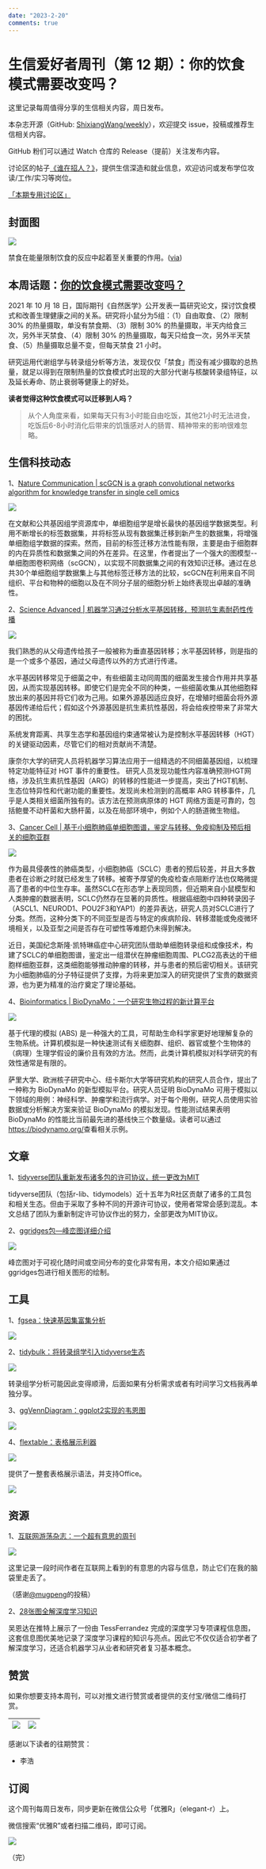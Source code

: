 ```yaml
---
date: "2023-2-20"
comments: true
---
```


# 生信爱好者周刊（第 12 期）：你的饮食模式需要改变吗？

这里记录每周值得分享的生信相关内容，周日发布。

本杂志开源（GitHub: [ShixiangWang/weekly](https://github.com/ShixiangWang/weekly)），欢迎提交 issue，投稿或推荐生信相关内容。

GitHub 粉们可以通过 Watch 仓库的 Release（提前）关注发布内容。

讨论区的帖子[《谁在招人？》](https://github.com/ShixiangWang/weekly/issues/2)，提供生信深造和就业信息，欢迎访问或发布学位攻读/工作/实习等岗位。

[「本期专用讨论区」](https://github.com/ShixiangWang/weekly/issues/325)

## 封面图

![](https://user-images.githubusercontent.com/25057508/145682107-e33cf486-9cd6-4340-bc14-3816782d442f.png)

禁食在能量限制饮食的反应中起着至关重要的作用。([via](https://www.nature.com/articles/s42255-021-00466-9/figures/7))

## 本周话题：[你的饮食模式需要改变吗？](https://pansci.asia/archives/333595)

2021 年 10 月 18 日，国际期刊《自然医学》公开发表一篇研究论文，探讨饮食模式和改善生理健康之间的关系。研究将小鼠分为5组：（1）自由取食、（2）限制 30% 的热量摄取，单没有禁食期、（3）限制 30% 的热量摄取，半天内给食三次，另外半天禁食、（4）限制 30% 的热量摄取，每天只给食一次，另外半天禁食、（5）热量摄取总量不变，但每天禁食 21 小时。 

研究运用代谢组学与转录组分析等方法，发现仅仅「禁食」而没有减少摄取的总热量，就足以得到在限制热量的饮食模式时出现的大部分代谢与核酸转录组特征，以及延长寿命、防止衰弱等健康上的好处。

**读者觉得这种饮食模式可以迁移到人吗？**

> 从个人角度来看，如果每天只有3小时能自由吃饭，其他21小时无法进食，吃饭后6-8小时消化后带来的饥饿感对人的肠胃、精神带来的影响很难忽略。

## 生信科技动态

1、[Nature Communication | scGCN is a graph convolutional networks algorithm for knowledge transfer in single cell omics](https://mp.weixin.qq.com/s/oVwGBgDjNfEPGYImd9UF3A)


![](https://gitee.com/ShixiangWang/ImageCollection/raw/master/2021-12-12/1639276991838-image.png)

在文献和公共基因组学资源库中，单细胞组学是增长最快的基因组学数据类型。利用不断增长的标签数据集，并将标签从现有数据集迁移到新产生的数据集，将增强单细胞组学数据的探索。然而，目前的标签迁移方法性能有限，主要是由于细胞群的内在异质性和数据集之间的外在差异。在这里，作者提出了一个强大的图模型--单细胞图卷积网络（scGCN），以实现不同数据集之间的有效知识迁移。通过在总共30个单细胞组学数据集上与其他标签迁移方法的比较，scGCN在利用来自不同组织、平台和物种的细胞以及在不同分子层的细胞分析上始终表现出卓越的准确性。

2、[Science Advanced | 机器学习通过分析水平基因转移，预测抗生素耐药性传播](https://mp.weixin.qq.com/s/cZk7_Y1iaw6VleZUSmLlyg)


![](https://gitee.com/ShixiangWang/ImageCollection/raw/master/2021-12-12/1639277107047-image.png)

我们熟悉的从父母遗传给孩子一般被称为垂直基因转移；水平基因转移，则是指的是一个或多个基因，通过父母遗传以外的方式进行传递。

水平基因转移常见于细菌之中，有些细菌主动同周围的细菌发生接合作用并共享基因，从而实现基因转移。即使它们是完全不同的种类，一些细菌收集从其他细胞释放出来的基因并将它们收为己用。如果外源基因适应良好，在增殖时细菌会将外源基因传递给后代；假如这个外源基因是抗生素抗性基因，将会给疾控带来了非常大的困扰。

系统发育距离、共享生态学和基因组约束通常被认为是控制水平基因转移（HGT）的关键驱动因素，尽管它们的相对贡献尚不清楚。

康奈尔大学的研究人员将机器学习算法应用于一组精选的不同细菌基因组，以梳理特定功能特征对 HGT 事件的重要性。
研究人员发现功能性内容准确预测HGT网络，涉及抗生素抗性基因（ARG）的转移的性能进一步提高，突出了HGT机制、生态位特异性和代谢功能的重要性。发现尚未检测到的高概率 ARG 转移事件，几乎是人类相关细菌所独有的。该方法在预测病原体的 HGT 网络方面是可靠的，包括鲍曼不动杆菌和大肠杆菌，以及在局部环境中，例如个人的肠道微生物组。

3、[Cancer Cell | 基于小细胞肺癌单细胞图谱，鉴定与转移、免疫抑制及预后相关的细胞亚群](https://mp.weixin.qq.com/s/MMDucQjub5XipnGMV-4Ikw)


![](https://gitee.com/ShixiangWang/ImageCollection/raw/master/2021-12-12/1639277322042-image.png)

作为最具侵袭性的肺癌类型，小细胞肺癌（SCLC）患者的预后较差，并且大多数患者在诊断之时就已经发生了转移。被寄予厚望的免疫检查点阻断疗法也仅略微提高了患者的中位生存率。虽然SCLC在形态学上表现同质，但近期来自小鼠模型和人类肿瘤的数据表明，SCLC仍然存在显著的异质性。根据癌细胞中四种转录因子（ASCL1、NEUROD1、POU2F3和YAP1）的差异表达，研究人员对SCLC进行了分类。然而，这种分类下的不同亚型是否与特定的疾病阶段、转移潜能或免疫微环境相关，以及亚型之间是否存在可塑性等难题仍未得到解决。

近日，美国纪念斯隆·凯特琳癌症中心研究团队借助单细胞转录组和成像技术，构建了SCLC的单细胞图谱，鉴定出一组潜伏在肿瘤细胞周围、PLCG2高表达的干细胞样细胞亚群，这类细胞能够推动肿瘤的转移，并与患者的预后密切相关。该研究为小细胞肺癌的分子特征提供了支撑，为将来更加深入的研究提供了宝贵的数据资源，也为更为精准的治疗奠定了理论基础。

4、[Bioinformatics | BioDynaMo：一个研究生物过程的新计算平台](https://mp.weixin.qq.com/s/eDLM3DkzYX7lSwCYxoiYAw)


![](https://gitee.com/ShixiangWang/ImageCollection/raw/master/2021-12-12/1639277612151-image.png)


基于代理的模拟 (ABS) 是一种强大的工具，可帮助生命科学家更好地理解复杂的生物系统。计算机模拟是一种快速测试有关细胞群、组织、器官或整个生物体的（病理）生理学假设的廉价且有效的方法。然而，此类计算机模拟对科学研究的有效性通常是有限的。

萨里大学、欧洲核子研究中心、纽卡斯尔大学等研究机构的研究人员合作，提出了一种称为 BioDynaMo 的新型模拟平台。研究人员证明 BioDynaMo 可用于模拟以下领域的用例：神经科学、肿瘤学和流行病学。对于每个用例，研究人员使用实验数据或分析解决方案来验证 BioDynaMo 的模拟发现。性能测试结果表明 BioDynaMo 的性能比当前最先进的基线快三个数量级。读者可以通过<https://biodynamo.org/>查看相关示例。

## 文章

1、[tidyverse团队重新发布诸多包的许可协议，统一更改为MIT](https://www.tidyverse.org/blog/2021/12/relicensing-packages/)

tidyverse团队（包括r-lib、tidymodels）近十五年为R社区贡献了诸多的工具包和相关生态。但由于采取了多种不同的开源许可协议，使用者常常会感到混乱。本文总结了团队为重新制定许可协议作出的努力，全部更改为MIT协议。

2、[ggridges包—峰峦图详细介绍](https://mp.weixin.qq.com/s/LtFp5_SVDGHJl6VHznXDdA)


![](https://gitee.com/ShixiangWang/ImageCollection/raw/master/2021-12-12/1639278063842-image.png)


峰峦图对于可视化随时间或空间分布的变化非常有用，本文介绍如果通过ggridges包进行相关图形的绘制。


## 工具

1、[fgsea：快速基因集富集分析](https://github.com/ctlab/fgsea)


![](https://gitee.com/ShixiangWang/ImageCollection/raw/master/2021-12-12/1639278140826-image.png)

2、[tidybulk：将转录组学引入tidyverse生态](https://github.com/stemangiola/tidybulk)

![](https://gitee.com/ShixiangWang/ImageCollection/raw/master/2021-12-12/1639278216962-image.png)

转录组学分析可能因此变得顺滑，后面如果有分析需求或者有时间学习文档我再单独分享。

3、[ggVennDiagram：ggplot2实现的韦恩图](https://github.com/gaospecial/ggVennDiagram)


![](https://gitee.com/ShixiangWang/ImageCollection/raw/master/2021-12-12/1639278349460-image.png)

4、[flextable：表格展示利器](https://github.com/davidgohel/flextable)


![](https://gitee.com/ShixiangWang/ImageCollection/raw/master/2021-12-12/1639278415399-image.png)

提供了一整套表格展示语法，并支持Office。


![](https://gitee.com/ShixiangWang/ImageCollection/raw/master/2021-12-12/1639278454596-image.png)


## 资源

1、[互联网游荡杂志：一个超有意思的周刊](https://mp.weixin.qq.com/mp/appmsgalbum?__biz=MzU5ODc3OTA0NQ==&action=getalbum&album_id=2061901943265951744&scene=173&from_msgid=2247487348&from_itemidx=1&count=3&nolastread=1#wechat_redirect)


![](https://gitee.com/ShixiangWang/ImageCollection/raw/master/2021-12-12/1639278549170-image.png)


这里记录一段时间作者在互联网上看到的有意思的内容与信息，防止它们在我的脑袋里走丢了。

（感谢[@mugpeng](https://github.com/mugpeng)的投稿）

2、[28张图全解深度学习知识](https://zhuanlan.zhihu.com/p/420155821)

吴恩达在推特上展示了一份由 TessFerrandez 完成的深度学习专项课程信息图，这套信息图优美地记录了深度学习课程的知识与亮点。因此它不仅仅适合初学者了解深度学习，还适合机器学习从业者和研究者复习基本概念。

## 赞赏

如果你想要支持本周刊，可以对推文进行赞赏或者提供的支付宝/微信二维码打赏。

| ![](https://gitee.com/ShixiangWang/ImageCollection/raw/master/png/202109171440597.jpg) | ![](https://gitee.com/ShixiangWang/ImageCollection/raw/master/png/202109171440452.jpg) |
| ------------------------------------------------------------ | ------------------------------------------------------------ |

感谢以下读者的往期赞赏：

- 李浩

## 订阅

这个周刊每周日发布，同步更新在微信公众号「优雅R」（elegant-r）上。

微信搜索“优雅R”或者扫描二维码，即可订阅。

![](https://gitee.com/ShixiangWang/ImageCollection/raw/master/png/202109101438292.jpg)

（完）

